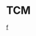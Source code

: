 # TCM

[f](https://www.figma.com/design/O6YloYyIDwFVsK3dTfY0f8/TCM-RD-(Copy)?node-id=4006-587&node-type=canvas&t=PO7wELkxHQq7GqBH-0)